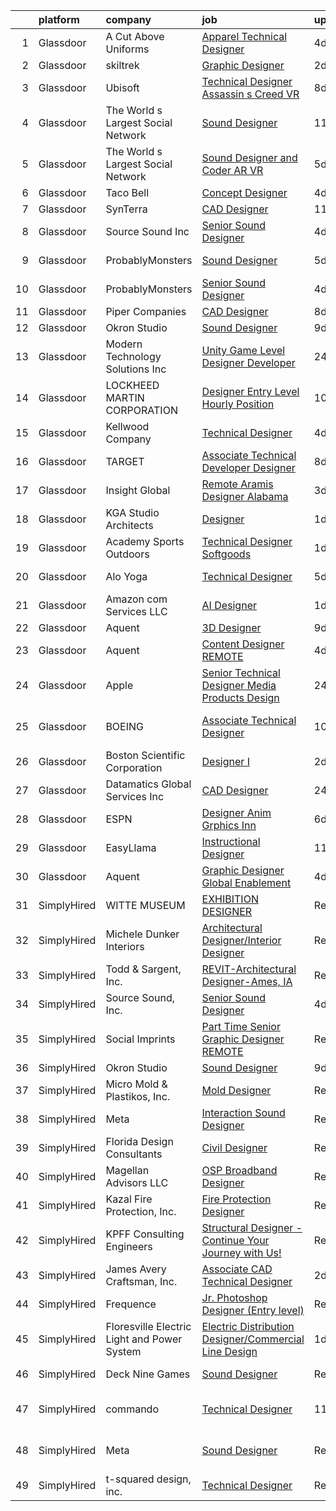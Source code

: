 

|    | platform    | company                                     | job                                                                                                                                                                                                                                                                                                                                                                                                                                                                                                                                                                                                                                                                                                                                                                                                                                                                                                                                                         | update_time   | location                 |
|---:|:------------|:--------------------------------------------|:------------------------------------------------------------------------------------------------------------------------------------------------------------------------------------------------------------------------------------------------------------------------------------------------------------------------------------------------------------------------------------------------------------------------------------------------------------------------------------------------------------------------------------------------------------------------------------------------------------------------------------------------------------------------------------------------------------------------------------------------------------------------------------------------------------------------------------------------------------------------------------------------------------------------------------------------------------|:--------------|:-------------------------|
|  1 | Glassdoor   | A Cut Above Uniforms                        | [Apparel Technical Designer](https://www.glassdoor.com/partner/jobListing.htm?pos=101&ao=1110586&s=58&guid=00000182e338c1168bf31c1b6d66acc3&src=GD_JOB_AD&t=SR&vt=w&ea=1&cs=1_b167ebed&cb=1661669524288&jobListingId=1008088124954&cpc=6A22310A23505C64&jrtk=3-0-1gbhjhgf8g4eg801-1gbhjhgfnimbv800-81e2958f26bec26a--6NYlbfkN0DZZww-p_mr8GWlqIRBY21Wjl_Fk3kglyx5_HcxykVqwXZdTK_RQWJFzG2--JSCIKcXUPKfG8T2NTLlSU-Aa5jatvZMVMPUCVVe7QI4-MfIYtbcUAeMtOuOCErJDgVQ0VdZxfhqxq_9xndenQWKHqbdetCu8oCQlTIslCgpx1S5C14UMc7LX_9913lBWTYNml7Wxt4MRiuAtp9R6KsQMK1MpoQt2zdCEoVK0mOvS0rHG5QRALmxMus8Sveq0FILZDhgl8JdYhhNN_9wekqUIKMfpH4rXDgMYAsjz08GOHdzsfFgAFgND9x12PjKD3F1xY7ou9qTaOcI5CjQdsq7VH28E_sLOgo0c8hQEuZ8125TowQumMsRLibfm5l_azj64WBg4D4zBRhFVwCx4u9m_Pf5jhdjzg5d3Kk1e_gAr_2tHkY80BBkcTPX6OE3YHd680_PeX1WP62esotBn5KHP9xywouDMRtLtAg31XTx9ptU0pm4fRzg_x5dgeDl91l2joD_7VlzAOgVkw%3D%3D)                                                                           | 4d            | Louisville, CO           |
|  2 | Glassdoor   | skiltrek                                    | [Graphic Designer](https://www.glassdoor.com/partner/jobListing.htm?pos=115&ao=1136043&s=58&guid=00000182e338c1168bf31c1b6d66acc3&src=GD_JOB_AD&t=SR&vt=w&ea=1&cs=1_ac23928d&cb=1661669524290&jobListingId=1008093573531&jrtk=3-0-1gbhjhgf8g4eg801-1gbhjhgfnimbv800-7b8d5e09ddf61161-)                                                                                                                                                                                                                                                                                                                                                                                                                                                                                                                                                                                                                                                                      | 2d            | Remote                   |
|  3 | Glassdoor   | Ubisoft                                     | [Technical Designer  Assassin s Creed VR ](https://www.glassdoor.com/partner/jobListing.htm?pos=122&ao=1136043&s=58&guid=00000182e338c1168bf31c1b6d66acc3&src=GD_JOB_AD&t=SR&vt=w&cs=1_be60c59c&cb=1661669524291&jobListingId=1008082218401&jrtk=3-0-1gbhjhgf8g4eg801-1gbhjhgfnimbv800-48b1c8b696b002d8-)                                                                                                                                                                                                                                                                                                                                                                                                                                                                                                                                                                                                                                                   | 8d            | Cary, NC                 |
|  4 | Glassdoor   | The World s Largest Social Network          | [Sound Designer](https://www.glassdoor.com/partner/jobListing.htm?pos=104&ao=1110586&s=58&guid=00000182e338c1168bf31c1b6d66acc3&src=GD_JOB_AD&t=SR&vt=w&ea=1&cs=1_47a51348&cb=1661669524288&jobListingId=1008073886536&cpc=F4EED0218A761C36&jrtk=3-0-1gbhjhgf8g4eg801-1gbhjhgfnimbv800-ac2d49b090b9707c--6NYlbfkN0DSgjPPcnEdvoK3uuxfISLALE6pB1FR7YSHOr_tSg5_QGIhoz_2VqUepdcKLBLI_zT8uHxsXd_VUzHHfxdp09lEPjHhpHu0KvAebDPljf76RIjgY6tEzAcKIkDnZm9-j4yrUJtT1tuHSlTEe0iZU75zT6_2vwQZGW5x926LLWVxy8B4LD8PBLgjPnaJJVlEVw9UCe26MYJQaXaeXnOw_3jd7neVEhoy8qxPWb0I__m8dmzb3rMuGPcnWaWmipYNQGIyl1U5_mHFdXUY_7GNm33FB5UXKROJS_JCUPnsk9A6KiK9Y4ajnEBT7vPoHFZGUdPpFhaVR0Z0XuT8FvoXTtX6h1y7IIRK_wzXW0DMQo0F6duk1LiKvkbXhbHm0EQNcvXtqDUfXdgjG47ln6I94Y4zp_osXVYLK4GgWCwy-qo1zM78wdlQj9Gn15fFG6so66uJEtfkrvcllNOS-7512pmU06FCGgDA0SvMUAPVE7sHi3KtHNbf-1gYRCypy2M6CRPPmSv8CuTQ14ABvsxxMg40Pnej4a0O1ALstmwPNLF9gazMQXkzRyjErEl5EQv5nyV-7-4QJTLvvDI_7ZQRX2wM)                   | 11d           | San Diego, CA            |
|  5 | Glassdoor   | The World s Largest Social Network          | [Sound Designer and Coder  AR VR ](https://www.glassdoor.com/partner/jobListing.htm?pos=106&ao=1110586&s=58&guid=00000182e338c1168bf31c1b6d66acc3&src=GD_JOB_AD&t=SR&vt=w&ea=1&cs=1_b85301bc&cb=1661669524289&jobListingId=1008087486927&cpc=A65DF3A704A48F9B&jrtk=3-0-1gbhjhgf8g4eg801-1gbhjhgfnimbv800-7eb65d78236cda7e--6NYlbfkN0DSgjPPcnEdvoK3uuxfISLALE6pB1FR7YSHOr_tSg5_QGIhoz_2VqUepdcKLBLI_zTPWhRV4lIOyrDiIdmhFkdEBtKc51S_aAkZBXaVqBQtbqkOlmt-tpVTaoYV4ILXGGbXhLKysHzcwdG19go0mqiEVFk3_Wnnz69QGjXHP24av5LoqEocnTvhWJskRirrENuwa24-lGjjo3INYu6a12VppPbrOF6BVR5O1tWHERuJQt2ano_aJB-3BNi0CcPHa3R8O1EW-vSxeaRmJOLNvuPWVg7_nVfDSUwEuftWCtYB7SCn9VepxquUyVHypvLO5Pba6gEt7wqJc7cvib9Pme8lKscp8A8LTL9oq5IwBPoVzdrJESYcQ0jpI9E64sVS6_yxqGh0JDZvWmXlyJPt3L0WgDUVpB0lO4PlO50Yu5y__Mjgr7yU9UoLD0h0IBKj45Mz4zTFR3yY1qELJ1q_Jz531lFrQ4C7ndWBkhkUu6VqBP8dKsjj2XzWEFvyFSnSUqiVKef_SsQGEtXE3ev32lp6IroEVm-vkm_IgbBIOH7srZiJSJiwQBY_pTHLagILDF9fcLWGIKqzTHtCoO3I8teQ) | 5d            | Baltimore, MD            |
|  6 | Glassdoor   | Taco Bell                                   | [Concept Designer](https://www.glassdoor.com/partner/jobListing.htm?pos=130&ao=1136043&s=58&guid=00000182e338c1168bf31c1b6d66acc3&src=GD_JOB_AD&t=SR&vt=w&cs=1_e2726437&cb=1661669524291&jobListingId=1008088788381&jrtk=3-0-1gbhjhgf8g4eg801-1gbhjhgfnimbv800-840a9f2ba736a434-)                                                                                                                                                                                                                                                                                                                                                                                                                                                                                                                                                                                                                                                                           | 4d            | Irvine, CA               |
|  7 | Glassdoor   | SynTerra                                    | [CAD Designer](https://www.glassdoor.com/partner/jobListing.htm?pos=103&ao=1110586&s=58&guid=00000182e338c1168bf31c1b6d66acc3&src=GD_JOB_AD&t=SR&vt=w&ea=1&cs=1_878ef64e&cb=1661669524288&jobListingId=1008073862940&cpc=4B86475FAF393599&jrtk=3-0-1gbhjhgf8g4eg801-1gbhjhgfnimbv800-18c0e80a5c12a872--6NYlbfkN0DeXU0vMxLyKhfauY-dgUBa_3v1DHLtGGo4EP_Dl8CiYxWmGmi2SrY3Ivt1UPrYuDlbcltfZBalx9amtf9G2L9Ed1GWEOd0RyJ7-id08Z3X4_rUMko-g1OdR6_wvYRiK1igO9i_Pd_tAhPgXu8oeF6r4TodtwJ7tGrA_-HHHP4OtgW_mxbZBIf1ueQ_0xu7R7fFJr2bjJtXAjNRNdpyv4aqBpJcw2xROPj75iaqJAc5PhMPnbWcdmfd6YXrhts8Bm9unrcu0zpe11Ecixfi0qGu0vWzGzj5_PEzr5mSLIRvgOF60J2JyCQhzqBZ10sCjcdxptXyF4RtuhaNAZxua_dVKMnLWY3bKLAdVXSHtDZVVqnVm57eebDYVkxrA4Fd3p_UdbBOLm1dRMzk6e4nOqD3JWs6q-9iBjnUVh_cCjnr5OUyYCpJQRzc3sIVcxUaO1DqPwtA98NgFLUMGvHU9ObklHvq_CY06GBh7DtQKI_j8Oxp1mHRX7z3)                                                                                                                     | 11d           | Remote                   |
|  8 | Glassdoor   | Source Sound  Inc                           | [Senior Sound Designer](https://www.glassdoor.com/partner/jobListing.htm?pos=114&ao=1136043&s=58&guid=00000182e338c1168bf31c1b6d66acc3&src=GD_JOB_AD&t=SR&vt=w&ea=1&cs=1_343f50e6&cb=1661669524290&jobListingId=1008089350796&jrtk=3-0-1gbhjhgf8g4eg801-1gbhjhgfnimbv800-b47b731b9588a909-)                                                                                                                                                                                                                                                                                                                                                                                                                                                                                                                                                                                                                                                                 | 4d            | Remote                   |
|  9 | Glassdoor   | ProbablyMonsters                            | [Sound Designer](https://www.glassdoor.com/partner/jobListing.htm?pos=113&ao=1136043&s=58&guid=00000182e338c1168bf31c1b6d66acc3&src=GD_JOB_AD&t=SR&vt=w&cs=1_f7432ebc&cb=1661669524290&jobListingId=1008086835423&jrtk=3-0-1gbhjhgf8g4eg801-1gbhjhgfnimbv800-d1598d003ed4c85b-)                                                                                                                                                                                                                                                                                                                                                                                                                                                                                                                                                                                                                                                                             | 5d            | Bellevue, WA             |
| 10 | Glassdoor   | ProbablyMonsters                            | [Senior Sound Designer](https://www.glassdoor.com/partner/jobListing.htm?pos=116&ao=1136043&s=58&guid=00000182e338c1168bf31c1b6d66acc3&src=GD_JOB_AD&t=SR&vt=w&cs=1_2d9c06e6&cb=1661669524290&jobListingId=1008089372884&jrtk=3-0-1gbhjhgf8g4eg801-1gbhjhgfnimbv800-96f95f7783ae8a59-)                                                                                                                                                                                                                                                                                                                                                                                                                                                                                                                                                                                                                                                                      | 4d            | Bellevue, WA             |
| 11 | Glassdoor   | Piper Companies                             | [CAD Designer](https://www.glassdoor.com/partner/jobListing.htm?pos=126&ao=1136043&s=58&guid=00000182e338c1168bf31c1b6d66acc3&src=GD_JOB_AD&t=SR&vt=w&cs=1_8fdfede7&cb=1661669524291&jobListingId=1008082059207&jrtk=3-0-1gbhjhgf8g4eg801-1gbhjhgfnimbv800-1f4422915645c33f-)                                                                                                                                                                                                                                                                                                                                                                                                                                                                                                                                                                                                                                                                               | 8d            | Remote                   |
| 12 | Glassdoor   | Okron Studio                                | [Sound Designer](https://www.glassdoor.com/partner/jobListing.htm?pos=112&ao=1136043&s=58&guid=00000182e338c1168bf31c1b6d66acc3&src=GD_JOB_AD&t=SR&vt=w&ea=1&cs=1_ef7a0bab&cb=1661669524290&jobListingId=1008079733036&jrtk=3-0-1gbhjhgf8g4eg801-1gbhjhgfnimbv800-d7d03bc56f607eed-)                                                                                                                                                                                                                                                                                                                                                                                                                                                                                                                                                                                                                                                                        | 9d            | Remote                   |
| 13 | Glassdoor   | Modern Technology Solutions  Inc            | [Unity Game Level Designer  Developer](https://www.glassdoor.com/partner/jobListing.htm?pos=102&ao=1110586&s=58&guid=00000182e338c1168bf31c1b6d66acc3&src=GD_JOB_AD&t=SR&vt=w&cs=1_c69afadd&cb=1661669524287&jobListingId=1008098135355&cpc=BBD63848FB84346C&jrtk=3-0-1gbhjhgf8g4eg801-1gbhjhgfnimbv800-4daeacc108fd6773--6NYlbfkN0C26OT7h5zXl7z1yVTYwN1d43osiYS9hmGqw_eY7i5KFzRWaSyxghJjTLzNEsEWeJiDFVFtznlEDMAHWDqIX7ulHVtC-vhVPa0APGfyItvZHqT8bpYD3nY-_8LlxDRkcpOxvHXYNXuwC5iuMNkCM4J7UPOLLnzus8Mz0yZ8jenqIy24G7T8rxTNQh03sJDmnXWCMigPiGljlm9nMSSCfJN8QW2_uL6BkihUa8ogCljeNz-WcaH-4OTJQf41NwK-oa1ykix7Z7EQz35VX9099zM3kHzLvWsLNWw8XD0Ah10n88k1EqyDMY0e8EiIuAL21AE3wNXsG9ust9Fu2XefGlbHscc-sCGXfRggEBAdbMMzqS-c8r3IBqH7XgnfRUgCqYfqt_3ORiLXxNQ0gEYyqG9o7GSLHyOiUVVMEkKw1MJJ3yF4ok7ll-6bTJPfwPN6J4s%3D)                                                                                                                                                    | 24h           | Huntsville, AL           |
| 14 | Glassdoor   | LOCKHEED MARTIN CORPORATION                 | [Designer   Entry Level Hourly Position](https://www.glassdoor.com/partner/jobListing.htm?pos=124&ao=1136043&s=58&guid=00000182e338c1168bf31c1b6d66acc3&src=GD_JOB_AD&t=SR&vt=w&cs=1_f15aee95&cb=1661669524291&jobListingId=1008076386299&jrtk=3-0-1gbhjhgf8g4eg801-1gbhjhgfnimbv800-f7f9e04dec137f15-)                                                                                                                                                                                                                                                                                                                                                                                                                                                                                                                                                                                                                                                     | 10d           | Aurora, CO               |
| 15 | Glassdoor   | Kellwood Company                            | [Technical Designer](https://www.glassdoor.com/partner/jobListing.htm?pos=125&ao=1136043&s=58&guid=00000182e338c1168bf31c1b6d66acc3&src=GD_JOB_AD&t=SR&vt=w&ea=1&cs=1_48777717&cb=1661669524291&jobListingId=1008089286680&jrtk=3-0-1gbhjhgf8g4eg801-1gbhjhgfnimbv800-75cd3d5aa033fc89-)                                                                                                                                                                                                                                                                                                                                                                                                                                                                                                                                                                                                                                                                    | 4d            | Industry, CA             |
| 16 | Glassdoor   | TARGET                                      | [Associate Technical Developer Designer](https://www.glassdoor.com/partner/jobListing.htm?pos=119&ao=1136043&s=58&guid=00000182e338c1168bf31c1b6d66acc3&src=GD_JOB_AD&t=SR&vt=w&cs=1_92ed735f&cb=1661669524291&jobListingId=1008080550707&jrtk=3-0-1gbhjhgf8g4eg801-1gbhjhgfnimbv800-ab8f384262f0592e-)                                                                                                                                                                                                                                                                                                                                                                                                                                                                                                                                                                                                                                                     | 8d            | Minneapolis, MN          |
| 17 | Glassdoor   | Insight Global                              | [Remote Aramis Designer   Alabama](https://www.glassdoor.com/partner/jobListing.htm?pos=108&ao=1110586&s=58&guid=00000182e338c1168bf31c1b6d66acc3&src=GD_JOB_AD&t=SR&vt=w&cs=1_ad47595b&cb=1661669524289&jobListingId=1008092181632&cpc=F41FEAB56D215062&jrtk=3-0-1gbhjhgf8g4eg801-1gbhjhgfnimbv800-dc9a8723212ccca6--6NYlbfkN0BKkHZu3wF05EeDimN_p6sYpKCMArvwa95YdH7UpkaBCqc7l59ErwqcS2nkFtdfSD580VHnPj2ZNK2jaoVVM9GYJ7IWp-KEvusGbJB6HQYb4EJmKOThMOk4ujTcukzwcdRQBKgXnnbRXLcOHeFKNOHBAYKrVXKRaEqjzvpyTEVsgNR17RY40nvVKSorHP8Ev9V3vOtTOemmqM9DTEQeXAXO3PabkuHEjyX1oAPIjgwUY0t73TBxwwvZkgIUfhLh5-djHfn6A7X-LShCPHo-7ug5dOGRTfCVPmYtml-8GN3Zx8lSXzDnuxX98WvKBTH_aH2oqXaOnlCA87njvXLMIlKKya64Sv9CFopj9IFvh1lqTnYTfoAoFDUKCXYUZ6e46tJK66a306Y3dBeoNIuwWbUTpdrSkj6R-fM3FRBUpQpMwEUznOQxoy4xaTc4JrXJOE-ylNDD8lWjIN0P86gc_qcxSz2AIzYxmdTTlrhiamO7Iw%3D%3D)                                                                                                          | 3d            | Birmingham, AL           |
| 18 | Glassdoor   | KGA Studio Architects                       | [Designer](https://www.glassdoor.com/partner/jobListing.htm?pos=127&ao=1136043&s=58&guid=00000182e338c1168bf31c1b6d66acc3&src=GD_JOB_AD&t=SR&vt=w&cs=1_b665a8dc&cb=1661669524291&jobListingId=1008096170755&jrtk=3-0-1gbhjhgf8g4eg801-1gbhjhgfnimbv800-d55320af866f31f1-)                                                                                                                                                                                                                                                                                                                                                                                                                                                                                                                                                                                                                                                                                   | 1d            | Denver, CO               |
| 19 | Glassdoor   | Academy Sports   Outdoors                   | [Technical Designer Softgoods](https://www.glassdoor.com/partner/jobListing.htm?pos=129&ao=1136043&s=58&guid=00000182e338c1168bf31c1b6d66acc3&src=GD_JOB_AD&t=SR&vt=w&cs=1_899d4330&cb=1661669524291&jobListingId=1008096688021&jrtk=3-0-1gbhjhgf8g4eg801-1gbhjhgfnimbv800-f3cd87807cfe91e0-)                                                                                                                                                                                                                                                                                                                                                                                                                                                                                                                                                                                                                                                               | 1d            | Katy, TX                 |
| 20 | Glassdoor   | Alo Yoga                                    | [Technical Designer](https://www.glassdoor.com/partner/jobListing.htm?pos=123&ao=1136043&s=58&guid=00000182e338c1168bf31c1b6d66acc3&src=GD_JOB_AD&t=SR&vt=w&cs=1_083eee80&cb=1661669524291&jobListingId=1008086948133&jrtk=3-0-1gbhjhgf8g4eg801-1gbhjhgfnimbv800-10dbf1f891463da7-)                                                                                                                                                                                                                                                                                                                                                                                                                                                                                                                                                                                                                                                                         | 5d            | Los Angeles, CA          |
| 21 | Glassdoor   | Amazon com Services LLC                     | [AI Designer](https://www.glassdoor.com/partner/jobListing.htm?pos=117&ao=1136043&s=58&guid=00000182e338c1168bf31c1b6d66acc3&src=GD_JOB_AD&t=SR&vt=w&cs=1_4d3763da&cb=1661669524290&jobListingId=1008097491234&jrtk=3-0-1gbhjhgf8g4eg801-1gbhjhgfnimbv800-7907976abf28b4ca-)                                                                                                                                                                                                                                                                                                                                                                                                                                                                                                                                                                                                                                                                                | 1d            | Irvine, CA               |
| 22 | Glassdoor   | Aquent                                      | [3D Designer](https://www.glassdoor.com/partner/jobListing.htm?pos=107&ao=1110586&s=58&guid=00000182e338c1168bf31c1b6d66acc3&src=GD_JOB_AD&t=SR&vt=w&cs=1_9950297c&cb=1661669524289&jobListingId=1008079523581&cpc=654405A9B1E0A9F5&jrtk=3-0-1gbhjhgf8g4eg801-1gbhjhgfnimbv800-ca7f512053b45352--6NYlbfkN0DMrcEu7yrtATojKJA7cEzGQ3FdRGWLh0CZQInL4ECGI9gD0Wolx9R2v-Aex0-GK06A2fMJB6yTH-1oLqxPWH4vL7vkMeZcseHWc4ALaueyGekROWl_o9JHE8e_ZdFz9xJXpoERPtV7dJxDPwkdDMay58fEJcAJaVPN2so_HQzYlL2l5Y21GfH0MnhmVSiMkyJer6zDjM1LjLC1pbVRjbHrGtz13AZJEC4dpi0_gK1KiMg1tgnSRgMJy4jdFF0HI9XUJseYGp6I7nDi5D4HIaEtvYnkDfkCG_hXQ-nicacTOglLqYnnpRxiBRfOD3500A2SUFyhTel6hoICiHjWWZehHUhUyds9CKW5jPDixrtCcnv-vkmB5zfoekPstSXW1yr2X2Q3k-WhPKC0krXxnNs2eeqnlluxcZyLIKwLQ1Py9UcOKsXN47TMjDCSOzENIcKkL9-3pddp6g%3D%3D)                                                                                                                                                               | 9d            | Portland, OR             |
| 23 | Glassdoor   | Aquent                                      | [Content Designer  REMOTE ](https://www.glassdoor.com/partner/jobListing.htm?pos=109&ao=1110586&s=58&guid=00000182e338c1168bf31c1b6d66acc3&src=GD_JOB_AD&t=SR&vt=w&cs=1_97c5da8f&cb=1661669524289&jobListingId=1008089329150&cpc=AC285F3A3ECA6BB0&jrtk=3-0-1gbhjhgf8g4eg801-1gbhjhgfnimbv800-caa0944e4be548c0--6NYlbfkN0DMrcEu7yrtATojKJA7cEzGQ3FdRGWLh0CZQInL4ECGI9gD0Wolx9R2EDT7B77c2cRrTdmS15zQI5FSK6EnshAG3NgcOhzBmqhWiF-MPmcBIUnjstLyImy_lrSiq7I7lFnBSEqwK1YPVrTFjc73nNlY4awCzvFT1amWHv2N0lQ0RuKwAUFp-sAfO5QcrmSuI9dFpf34Pkog6BaSVGf8Ho69r_MqOWwCZeBTg6JH8K_RLyFJzW6HeRpQJXXbyUlm6psVw5oIpVgg2OV100MYVDvm5uIZBPSGf4pf8KStgSWVlsH1XFYgqv6WaqIzHeM0BJsSZrTCbOf-gt1U1IIQsHxbZJUGjjDM8iEMcr7Nbi6gaVPoSfKQAltyNbi1OXaH8XGbYE4_yM29eDCpf3R3UbxJ7fabUY5anYgkv4OQyPV7_b0YGQB-FxePChsej6Y4Q5AZeyoSM8ccP7cKfrehpFqz)                                                                                                                                             | 4d            | Remote                   |
| 24 | Glassdoor   | Apple                                       | [Senior Technical Designer  Media Products Design](https://www.glassdoor.com/partner/jobListing.htm?pos=128&ao=1136043&s=58&guid=00000182e338c1168bf31c1b6d66acc3&src=GD_JOB_AD&t=SR&vt=w&cs=1_44370f48&cb=1661669524291&jobListingId=1008098723013&jrtk=3-0-1gbhjhgf8g4eg801-1gbhjhgfnimbv800-a604b53b69594108-)                                                                                                                                                                                                                                                                                                                                                                                                                                                                                                                                                                                                                                           | 24h           | Culver City, CA          |
| 25 | Glassdoor   | BOEING                                      | [Associate Technical Designer](https://www.glassdoor.com/partner/jobListing.htm?pos=121&ao=1136043&s=58&guid=00000182e338c1168bf31c1b6d66acc3&src=GD_JOB_AD&t=SR&vt=w&cs=1_51688818&cb=1661669524291&jobListingId=1008075454247&jrtk=3-0-1gbhjhgf8g4eg801-1gbhjhgfnimbv800-f50356e6eba00001-)                                                                                                                                                                                                                                                                                                                                                                                                                                                                                                                                                                                                                                                               | 10d           | North Charleston, SC     |
| 26 | Glassdoor   | Boston Scientific Corporation               | [Designer I](https://www.glassdoor.com/partner/jobListing.htm?pos=120&ao=1136043&s=58&guid=00000182e338c1168bf31c1b6d66acc3&src=GD_JOB_AD&t=SR&vt=w&cs=1_fd49e9ce&cb=1661669524291&jobListingId=1008093711980&jrtk=3-0-1gbhjhgf8g4eg801-1gbhjhgfnimbv800-bea0792f6f43c074-)                                                                                                                                                                                                                                                                                                                                                                                                                                                                                                                                                                                                                                                                                 | 2d            | Arden Hills, MN          |
| 27 | Glassdoor   | Datamatics Global Services Inc              | [CAD Designer](https://www.glassdoor.com/partner/jobListing.htm?pos=110&ao=1110586&s=58&guid=00000182e338c1168bf31c1b6d66acc3&src=GD_JOB_AD&t=SR&vt=w&ea=1&cs=1_01555dae&cb=1661669524290&jobListingId=1008098285193&cpc=1160948BCBA38B5B&jrtk=3-0-1gbhjhgf8g4eg801-1gbhjhgfnimbv800-f1e1157dfc302e29--6NYlbfkN0CReDAxbXdLHc_tSzlVHnstLte-PlEesxFNDoExETnL0U5esPLytoH8ToigmC1vHXnUoS8oDaf5uEt1Tl_74CUbOP512arlmwOq5Fzm0BNe11-41P2n7Xthk2hNrKBmLlb4PDzd8VQLBIbroVew77lhknEwUud2jYBRc6IETsS35gFuKf5ZmR2KzA2R_gVA91jMT8ncppKAU06dEiUIdq0Q70HgSjbFkV45q42zR-IYZ2DNdiG1EZc9-erkTWKYtvMfXbO7sueces7U3YH8Xq8j_pA-Z65UUWRRMQocYQy7M54ltRaIq0utJ3xNno2csI6YrG5WHiypy85FPyH1qvzZmE-f1oS_bHXJCTvizCMNkh_cMa3ljd7Qa483M6Q3sEJEIdl5uHUZab8IN6Wc59PhsxXY9HbFlExkzxTyGPYGgzS8Qsn1H6D4qwfEiHY-LYvqjA8O3gIYjT_XXlA5p0H4SdLAThvMOob0-3D_Y49WI-fjlciKWmLzMYnHUmMME3lCefCRZ2yKrFkO_U6nftz8)                                                                                     | 24h           | Phoenix, AZ              |
| 28 | Glassdoor   | ESPN                                        | [Designer Anim Grphics Inn](https://www.glassdoor.com/partner/jobListing.htm?pos=105&ao=1110586&s=58&guid=00000182e338c1168bf31c1b6d66acc3&src=GD_JOB_AD&t=SR&vt=w&cs=1_6b00e201&cb=1661669524288&jobListingId=1008083924546&cpc=3DB599BF2F4828F0&jrtk=3-0-1gbhjhgf8g4eg801-1gbhjhgfnimbv800-ee05b185fc21f5c7--6NYlbfkN0DAFTyt7pbDCC2JPO79CSdi1dIb81yjczP5qsKcZIxgiYm3-7g-689Ur9xqU8QiYHUS8egt5HEXbHvU8gg5TsXEwut59yxpZQAawAol1dU3nwa0f-Kj5G0u_prU43B11xv4ZW-IdSmRY5BLkeku5gAZU3K9DQl9dZUNAHwGWbnHbLgoutXN1mMaROQr2XVCLAVJYNpC9gD9FukId6KE6W4zTrSEpXq5cyPf1Fsx8sFHp4lEgtMyYs6tiTVEpHJxwpnK93XbkIh-L3IEAnNKWYTAFJsUYtFC9Ob3giTZuKx7YRUYMd1OdbVzk6VQNxYdeE44rtyKJQlHIUaihgWLxUHNUyPRPxHxn32Hr5urE4xUxQrHypt_nIaOh4_W-4258ZXhErBQHyn4RqpMl4zighnF0D9lmHcC5i94okqmfUF_QTYRyaRlVaWXriwNM38Yp9k%3D)                                                                                                                                                               | 6d            | Charlotte, NC            |
| 29 | Glassdoor   | EasyLlama                                   | [Instructional Designer](https://www.glassdoor.com/partner/jobListing.htm?pos=118&ao=1136043&s=58&guid=00000182e338c1168bf31c1b6d66acc3&src=GD_JOB_AD&t=SR&vt=w&ea=1&cs=1_04fe9efc&cb=1661669524290&jobListingId=1008074963718&jrtk=3-0-1gbhjhgf8g4eg801-1gbhjhgfnimbv800-54cc08c9d2271055-)                                                                                                                                                                                                                                                                                                                                                                                                                                                                                                                                                                                                                                                                | 11d           | Remote                   |
| 30 | Glassdoor   | Aquent                                      | [Graphic Designer  Global Enablement](https://www.glassdoor.com/partner/jobListing.htm?pos=111&ao=1110586&s=58&guid=00000182e338c1168bf31c1b6d66acc3&src=GD_JOB_AD&t=SR&vt=w&cs=1_b24f77f1&cb=1661669524290&jobListingId=1008089329193&cpc=AC285F3A3ECA6BB0&jrtk=3-0-1gbhjhgf8g4eg801-1gbhjhgfnimbv800-c3336224ba19dae4--6NYlbfkN0DMrcEu7yrtATojKJA7cEzGQ3FdRGWLh0CZQInL4ECGI9gD0Wolx9R2EDT7B77c2cRrTdmS15zQI5Kt5qKQEs9K58KxDk0HNH5KM1JKQpMBwgzF9rFTbIL_JFwaCRir1PvmAVw08v98e8-nzrcgRwEEClcY-VvwETDMyOLnWpkC3Vme60u8jQyOoJxMaiCM76KTrSy2I6JMlpsw5ypeaUS_ExIinfke4admTteYJHv5L9wcfwgvK6oWwd4cUS_jfBl7MXNsnp6GXDfXOL_etBjay4nz2NDMAxIHqCxmEtg8NZDOgBQzK3FhCRM11L4U7VIzi9RhbwMk0KQ6gDshWtuDz-7ZjwIeKi3W5qPnG-tsyfmbHj7aTPq_HWCFWZA4q42RAWOXriU5R2pVv507H2_VJovh_gPj8tjxP0Or10NNH4bZ3SJy9_SJ3TlJJ9GutKmv61cZCDTJ0m9ARmBj7umj)                                                                                                                                   | 4d            | Remote                   |
| 31 | SimplyHired | WITTE MUSEUM                                | [EXHIBITION DESIGNER](https://www.simplyhired.com/job/DXfO4NW_88IbYEV9hwvdzIT7z2fs5hp0Upd2XIp28ETLbAhlG1c1Mw?q=technical+sound+designer)                                                                                                                                                                                                                                                                                                                                                                                                                                                                                                                                                                                                                                                                                                                                                                                                                    | Recently      | San Antonio, TX          |
| 32 | SimplyHired | Michele Dunker Interiors                    | [Architectural Designer/Interior Designer](https://www.simplyhired.com/job/uDZ1Uqr1SDUoachiJ2OJjx2UsJW1pAkh3GuVjip16ZWjcGHRRfCXWg?q=technical+sound+designer)                                                                                                                                                                                                                                                                                                                                                                                                                                                                                                                                                                                                                                                                                                                                                                                               | Recently      | Logan, UT                |
| 33 | SimplyHired | Todd & Sargent, Inc.                        | [REVIT-Architectural Designer-Ames, IA](https://www.simplyhired.com/job/tnp-67pdzFch_ZO8wHgrnRdyNDdz5UFAVlAhX2vhqV1Ism5DY8b1qQ?q=technical+sound+designer)                                                                                                                                                                                                                                                                                                                                                                                                                                                                                                                                                                                                                                                                                                                                                                                                  | Recently      | Ames, IA                 |
| 34 | SimplyHired | Source Sound, Inc.                          | [Senior Sound Designer](https://www.simplyhired.com/job/mw3datBFZnSnzm3SFniNFlYC60OHbjYX1kgvM61bk-lO-0QBaaabnQ?q=technical+sound+designer)                                                                                                                                                                                                                                                                                                                                                                                                                                                                                                                                                                                                                                                                                                                                                                                                                  | 4d            | Remote                   |
| 35 | SimplyHired | Social Imprints                             | [Part Time Senior Graphic Designer REMOTE](https://www.simplyhired.com/job/-zvFLBpSZsjrGLrKqmMI4i2VH5-GlD9yud5bcwzox6-3mdu-ZL9olg?q=technical+sound+designer)                                                                                                                                                                                                                                                                                                                                                                                                                                                                                                                                                                                                                                                                                                                                                                                               | Recently      | Remote                   |
| 36 | SimplyHired | Okron Studio                                | [Sound Designer](https://www.simplyhired.com/job/sH9iQ3mOxPZ_wzvQdODCegZwaaM9A5wNYJm87FJwvZBvB3d1YNX9TA?q=technical+sound+designer)                                                                                                                                                                                                                                                                                                                                                                                                                                                                                                                                                                                                                                                                                                                                                                                                                         | 9d            | Remote                   |
| 37 | SimplyHired | Micro Mold & Plastikos, Inc.                | [Mold Designer](https://www.simplyhired.com/job/oBLU09SpOd3l-l0au8lM53k9IPUWA3GF5W-GRnr3dBuO9FTCOBYWJw?q=technical+sound+designer)                                                                                                                                                                                                                                                                                                                                                                                                                                                                                                                                                                                                                                                                                                                                                                                                                          | Recently      | Erie, PA                 |
| 38 | SimplyHired | Meta                                        | [Interaction Sound Designer](https://www.simplyhired.com/job/-jenaefXanukpe0HSwiTye_1UqYaEOG0YTBRRQXeKxViWTwXyvRYpg?q=technical+sound+designer)                                                                                                                                                                                                                                                                                                                                                                                                                                                                                                                                                                                                                                                                                                                                                                                                             | Recently      | Remote +5 locations      |
| 39 | SimplyHired | Florida Design Consultants                  | [Civil Designer](https://www.simplyhired.com/job/hjCpgY7MS_G9aLX5pCdItyi0GfVAeUnYVQk8MXJQwxsA8YABEBhpmw?q=technical+sound+designer)                                                                                                                                                                                                                                                                                                                                                                                                                                                                                                                                                                                                                                                                                                                                                                                                                         | Recently      | Land O' Lakes, FL        |
| 40 | SimplyHired | Magellan Advisors LLC                       | [OSP Broadband Designer](https://www.simplyhired.com/job/ciuxo51gbko7GffD52DKo4UpAg6AQGeZqyURjzVjvA0YPEL1oa4Oqg?q=technical+sound+designer)                                                                                                                                                                                                                                                                                                                                                                                                                                                                                                                                                                                                                                                                                                                                                                                                                 | Recently      | Kansas City, MO          |
| 41 | SimplyHired | Kazal Fire Protection, Inc.                 | [Fire Protection Designer](https://www.simplyhired.com/job/Q1dex7tsETJdCpyGTi2pJ3hAmarCmHZ8pckYRk6idfy2Qmg3shUp5g?q=technical+sound+designer)                                                                                                                                                                                                                                                                                                                                                                                                                                                                                                                                                                                                                                                                                                                                                                                                               | Recently      | Tucson, AZ               |
| 42 | SimplyHired | KPFF Consulting Engineers                   | [Structural Designer - Continue Your Journey with Us!](https://www.simplyhired.com/job/cbFqyJbS74iAw3F94u5rx92A1Fro8lwgmQkG9bG5trusxeAUd4gOdw?q=technical+sound+designer)                                                                                                                                                                                                                                                                                                                                                                                                                                                                                                                                                                                                                                                                                                                                                                                   | Recently      | Nashville, TN            |
| 43 | SimplyHired | James Avery Craftsman, Inc.                 | [Associate CAD Technical Designer](https://www.simplyhired.com/job/9IElhKw2rhj0y0ilDAGyEbWTMIh0H81ziGN2VHJ1zY9p9rmRgL5Xjg?q=technical+sound+designer)                                                                                                                                                                                                                                                                                                                                                                                                                                                                                                                                                                                                                                                                                                                                                                                                       | 2d            | Kerrville, TX            |
| 44 | SimplyHired | Frequence                                   | [Jr. Photoshop Designer (Entry level)](https://www.simplyhired.com/job/xTWYgcxs-MGipgF-C8xs3s4d3yLHkI8xoAtvKZaBwhzBiO3S7igRyA?q=technical+sound+designer)                                                                                                                                                                                                                                                                                                                                                                                                                                                                                                                                                                                                                                                                                                                                                                                                   | Recently      | Remote                   |
| 45 | SimplyHired | Floresville Electric Light and Power System | [Electric Distribution Designer/Commercial Line Design](https://www.simplyhired.com/job/LYdrSRIx5u3lp7CvMRY_x8QTG38lroc-imgipMWKCICrDDumLaohEg?q=technical+sound+designer)                                                                                                                                                                                                                                                                                                                                                                                                                                                                                                                                                                                                                                                                                                                                                                                  | 1d            | Floresville, TX          |
| 46 | SimplyHired | Deck Nine Games                             | [Sound Designer](https://www.simplyhired.com/job/iz6i-HlUxxVIfGstw4fVaxnhc2kyEC3JD6ixIrv1CjJkn928zMpmow?q=technical+sound+designer)                                                                                                                                                                                                                                                                                                                                                                                                                                                                                                                                                                                                                                                                                                                                                                                                                         | Recently      | United States            |
| 47 | SimplyHired | commando                                    | [Technical Designer](https://www.simplyhired.com/job/51kjM_X2Joa2UeqZYZubaOo3Z4hdTvxhA_jcIgjlcQs1zII5KGddug?q=technical+sound+designer)                                                                                                                                                                                                                                                                                                                                                                                                                                                                                                                                                                                                                                                                                                                                                                                                                     | 11d           | South Burlington, VT     |
| 48 | SimplyHired | Meta                                        | [Sound Designer](https://www.simplyhired.com/job/WOkO3p-i2u1T1y6dUtAOR5iM4l-fI4SKkKQlrDedkNoGcMUgbGBM6g?q=technical+sound+designer)                                                                                                                                                                                                                                                                                                                                                                                                                                                                                                                                                                                                                                                                                                                                                                                                                         | Recently      | Seattle, WA +3 locations |
| 49 | SimplyHired | t-squared design, inc.                      | [Technical Designer](https://www.simplyhired.com/job/VMb8kO46I6dgDPvSVAraeslNBUWouus35a-d92nXrwvCdMmXXANw-g?q=technical+sound+designer)                                                                                                                                                                                                                                                                                                                                                                                                                                                                                                                                                                                                                                                                                                                                                                                                                     | Recently      | Remote                   |